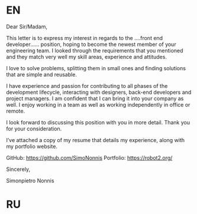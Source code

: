 # EN
Dear Sir/Madam,

This letter is to express my interest in regards to the ....front end developer...... position,
hoping to become the newest member of your engineering team.
I looked through the requirements that you mentioned and they match very well my skill 
areas, experience and attitudes. 

I love to solve problems, splitting them in small ones and finding solutions that are simple and reusable. 

I have experience and passion for contributing to all phases of the development lifecycle, 
interacting with designers, back-end developers and project managers. 
I am confident that I can bring it into your company as well.
I enjoy working in a team as well as working independently in office or remote.

I look forward to discussing this position with you in more detail. 
Thank you for your consideration.

I’ve attached a copy of my resume that details my experience, along with my portfolio website.

GitHub:    https://github.com/SimoNonnis
Portfolio: https://robot2.org/

Sincerely,

Simonpietro Nonnis

# RU

